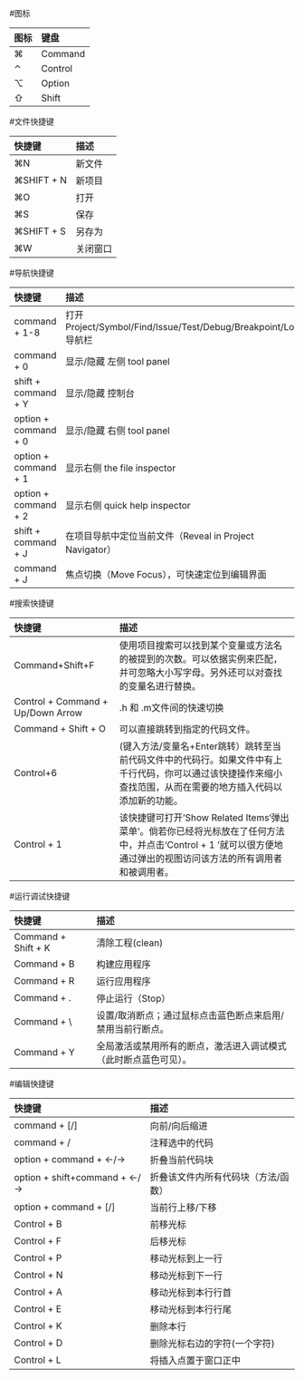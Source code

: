 #图标

| 图标| 键盘 | 
| :----- | :---- |
| ⌘ | Command |
| ⌃ | Control |
| ⌥ | Option |
| ⇧ | Shift |

#文件快捷键

| 快捷键 | 描述 | 
| :----- | :---- |
| ⌘N | 新文件 | 
| ⌘SHIFT + N | 新项目 | 
| ⌘O | 打开 | 
| ⌘S | 保存 |
| ⌘SHIFT + S | 另存为 | 
| ⌘W | 关闭窗口 | 

#导航快捷键

| 快捷键 | 描述 | 
| :----- | :---- |
| command + 1-8 | 打开 Project/Symbol/Find/Issue/Test/Debug/Breakpoint/Log 导航栏 
| command + 0 | 显示/隐藏 左侧 tool panel |
| shift + command + Y | 显示/隐藏 控制台 |
| option + command + 0 | 显示/隐藏 右侧 tool panel |
| option + command + 1 | 显示右侧 the file inspector |
| option + command + 2 | 显示右侧 quick help inspector | 
| shift + command + J | 在项目导航中定位当前文件（Reveal in Project Navigator） |
| command + J | 焦点切换（Move Focus），可快速定位到编辑界面 |

#搜索快捷键

| 快捷键 | 描述 |  
| :----- | :---- |
| Command+Shift+F | 使用项目搜索可以找到某个变量或方法名的被提到的次数。可以依据实例来匹配，并可忽略大小写字母。另外还可以对查找的变量名进行替换。 |
| Control + Command + Up/Down Arrow | .h 和 .m文件间的快速切换 |
| Command + Shift + O | 可以直接跳转到指定的代码文件。 |
| Control+6 | (键入方法/变量名+Enter跳转）跳转至当前代码文件中的代码行。如果文件中有上千行代码，你可以通过该快捷操作来缩小查找范围，从而在需要的地方插入代码以添加新的功能。 | 
| Control + 1 | 该快捷键可打开’Show Related Items‘弹出菜单’。倘若你已经将光标放在了任何方法中，并点击‘Control + 1 ’就可以很方便地通过弹出的视图访问该方法的所有调用者和被调用者。 |

#运行调试快捷键

| 快捷键 | 描述 |  
| :----- | :---- |
| Command + Shift + K | 清除工程(clean) | 
| Command + B | 构建应用程序 | 
| Command + R | 运行应用程序 | 
| Command + . | 停止运行（Stop） | 
| Command + \ | 设置/取消断点；通过鼠标点击蓝色断点来启用/禁用当前行断点。 | 
| Command + Y | 全局激活或禁用所有的断点，激活进入调试模式（此时断点蓝色可见）。 |

#编辑快捷键

| 快捷键 | 描述 | 
| :----- | :---- |
| command + [/] | 向前/向后缩进 | 
| command + / | 注释选中的代码 | 
| option + command + ←/→ | 折叠当前代码块 | 
| option + shift+command + ←/→ | 折叠该文件内所有代码块（方法/函数） | 
| option + command + [/] | 当前行上移/下移 | 
| Control + B | 前移光标 | 
| Control + F | 后移光标 | 
| Control + P | 移动光标到上一行 | 
| Control + N | 移动光标到下一行 | 
| Control + A | 移动光标到本行行首 | 
| Control + E | 移动光标到本行行尾 | 
| Control + K | 删除本行 | 
| Control + D | 删除光标右边的字符(一个字符) | 
| Control + L | 将插入点置于窗口正中 |